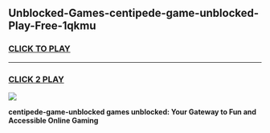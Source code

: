 
## Unblocked-Games-centipede-game-unblocked-Play-Free-1qkmu
<h3>
<a href="https://premium76.site?title=centipede-game-unblocked&ref=15A">CLICK TO PLAY</a></h3>
<hr>

<h3>
<a href="https://premium76.site?title=centipede-game-unblocked&ref=15A">CLICK 2 PLAY</a>
  
</h3>

<a href="https://premium76.site?title=centipede-game-unblocked&ref=15A"><img src="https://clearcache.store/games.png"></a>


**centipede-game-unblocked games unblocked: Your Gateway to Fun and Accessible Online Gaming**
